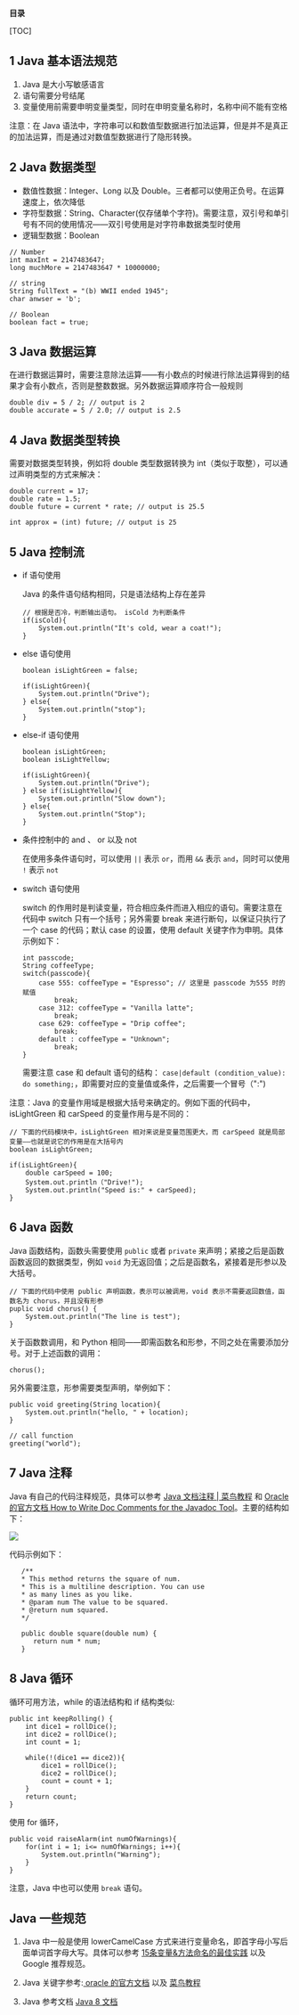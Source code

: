 **目录**

[TOC]

## 1 Java 基本语法规范

1. Java 是大小写敏感语言
2. 语句需要分号结尾
3. 变量使用前需要申明变量类型，同时在申明变量名称时，名称中间不能有空格

注意：在 Java 语法中，字符串可以和数值型数据进行加法运算，但是并不是真正的加法运算，而是通过对数值型数据进行了隐形转换。

## 2 Java 数据类型
* 数值性数据：Integer、Long 以及 Double。三者都可以使用正负号。在运算速度上，依次降低
* 字符型数据：String、Character(仅存储单个字符)。需要注意，双引号和单引号有不同的使用情况——双引号使用是对字符串数据类型时使用
* 逻辑型数据：Boolean

```{Java}
// Number
int maxInt = 2147483647;
long muchMore = 2147483647 * 10000000;

// string
String fullText = "(b) WWII ended 1945";
char anwser = 'b';

// Boolean
boolean fact = true;
```

## 3 Java 数据运算
在进行数据运算时，需要注意除法运算——有小数点的时候进行除法运算得到的结果才会有小数点，否则是整数数据。另外数据运算顺序符合一般规则

```{Java}
double div = 5 / 2; // output is 2
double accurate = 5 / 2.0; // output is 2.5
```
## 4 Java 数据类型转换
需要对数据类型转换，例如将 double 类型数据转换为 int（类似于取整），可以通过声明类型的方式来解决：

```
double current = 17;
double rate = 1.5;
double future = current * rate; // output is 25.5

int approx = (int) future; // output is 25
```

## 5 Java 控制流
* if 语句使用

    Java 的条件语句结构相同，只是语法结构上存在差异
    ```
    // 根据是否冷，判断输出语句。 isCold 为判断条件
    if(isCold){
        System.out.println("It's cold, wear a coat!");
    }
    ```
* else 语句使用

    ```{Java}
    boolean isLightGreen = false;

    if(isLightGreen){
        System.out.println("Drive");
    } else{
        System.out.println("stop");
    }
    ```

* else-if 语句使用

    ```{Java}
    boolean isLightGreen;
    boolean isLightYellow;

    if(isLightGreen){
        System.out.println("Drive");
    } else if(isLightYellow){
        System.out.println("Slow down");
    } else{
        System.out.println("Stop");
    }
    ```

* 条件控制中的 and 、 or 以及 not

    在使用多条件语句时，可以使用 `||` 表示 `or`，而用 `&&` 表示 `and`，同时可以使用 `!` 表示 `not`

* switch 语句使用

    switch 的作用时是判读变量，符合相应条件而进入相应的语句。需要注意在代码中 switch 只有一个括号；另外需要 break 来进行断句，以保证只执行了一个 case 的代码；默认 case 的设置，使用 default 关键字作为申明。具体示例如下：

    ```{Java}
    int passcode;
    String coffeeType;
    switch(passcode){
        case 555: coffeeType = "Espresso"; // 这里是 passcode 为555 时的赋值
            break;
        case 312: coffeeType = "Vanilla latte";
            break;
        case 629: coffeeType = "Drip coffee";
            break;
        default : coffeeType = "Unknown";
            break;
    }
    ```
    需要注意 case 和 default 语句的结构： `case|default (condition_value): do something;`，即需要对应的变量值或条件，之后需要一个冒号（":")

注意：Java 的变量作用域是根据大括号来确定的。例如下面的代码中，isLightGreen 和 carSpeed 的变量作用与是不同的：

```{Java}
// 下面的代码模块中，isLightGreen 相对来说是变量范围更大，而 carSpeed 就是局部变量——也就是说它的作用是在大括号内
boolean isLightGreen;

if(isLightGreen){
    double carSpeed = 100;
    System.out.println（"Drive!");
    System.out.println("Speed is:" + carSpeed);
}
```

## 6 Java 函数

Java 函数结构，函数头需要使用 `public` 或者 `private` 来声明；紧接之后是函数函数返回的数据类型，例如 `void` 为无返回值；之后是函数名，紧接着是形参以及大括号。

```{Java}
// 下面的代码中使用 public 声明函数，表示可以被调用，void 表示不需要返回数值，函数名为 chorus，并且没有形参
puplic void chorus() {
    System.out.println("The line is test");
}
```

关于函数数调用，和 Python 相同——即需函数名和形参，不同之处在需要添加分号。对于上述函数的调用：

```{Java}
chorus();
```

另外需要注意，形参需要类型声明，举例如下：

```{Java}
public void greeting(String location){
    System.out.println("hello, " + location);
}

// call function
greeting("world");
```

## 7 Java 注释
Java 有自己的代码注释规范，具体可以参考 [Java 文档注释 | 菜鸟教程](http://www.runoob.com/java/java-documentation.html) 和 [Oracle 的官方文档 How to Write Doc Comments for the Javadoc Tool](http://www.oracle.com/technetwork/java/javase/tech/index-137868.html)。主要的结构如下：

![](https://s3.cn-north-1.amazonaws.com.cn/u-img/3973cf52-6d5a-4bf2-b69d-556f5f9fbf37)

代码示例如下：

```
   /**
   * This method returns the square of num.
   * This is a multiline description. You can use
   * as many lines as you like.
   * @param num The value to be squared.
   * @return num squared.
   */
   
   public double square(double num) {
      return num * num;
   }
```
## 8 Java 循环
循环可用方法，while 的语法结构和 if 结构类似:

```{Java}
public int keepRolling() {
    int dice1 = rollDice();
    int dice2 = rollDice();
    int count = 1;

    while(!(dice1 == dice2)){
        dice1 = rollDice();
        dice2 = rollDice();
        count = count + 1;
    }
    return count;
}
```

使用 for 循环，

```{Java}
public void raiseAlarm(int numOfWarnings){
    for(int i = 1; i<= numOfWarnings; i++){
        System.out.println("Warning");
    }
}
```

注意，Java 中也可以使用 `break` 语句。
## Java 一些规范
1. Java 中一般是使用 lowerCamelCase 方式来进行变量命名，即首字母小写后面单词首字母大写。具体可以参考
[15条变量&方法命名的最佳实践](http://legendmohe.net/2014/04/15/%E8%AF%9115%E6%9D%A1%E5%8F%98%E9%87%8F%E6%96%B9%E6%B3%95%E5%91%BD%E5%90%8D%E7%9A%84%E6%9C%80%E4%BD%B3%E5%AE%9E%E8%B7%B5/) 以及 Google 推荐规范。

2. Java 关键字参考:[ oracle 的官方文档](https://docs.oracle.com/javase/tutorial/java/nutsandbolts/_keywords.html) 以及 [菜鸟教程](http://www.runoob.com/java/java-basic-syntax.html)

3. Java 参考文档 [Java 8 文档](https://docs.oracle.com/javase/8/docs/api/java/lang/package-summary.html)
